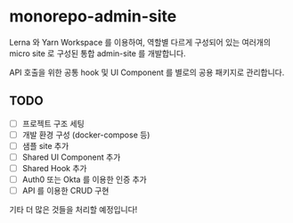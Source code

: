 # monorepo-admin-site

Lerna 와 Yarn Workspace 를 이용하여, 역할별 다르게 구성되어 있는 여러개의 
micro site 로 구성된 통합 admin-site 를 개발합니다.

API 호출을 위한 공통 hook 및 UI Component 를 별로의 공용 패키지로 관리합니다.

## TODO

- [ ] 프로젝트 구조 세팅
- [ ] 개발 환경 구성 (docker-compose 등)
- [ ] 샘플 site 추가
- [ ] Shared UI Component 추가
- [ ] Shared Hook 추가
- [ ] Auth0 또는 Okta 를 이용한 인증 추가
- [ ] API 를 이용한 CRUD 구현 

기타 더 많은 것들을 처리할 예정입니다!
